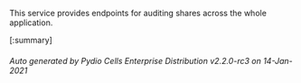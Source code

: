 






This service provides endpoints for auditing shares across the whole application.

[:summary]

###### Auto generated by Pydio Cells Enterprise Distribution v2.2.0-rc3 on 14-Jan-2021

